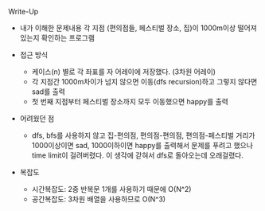 Write-Up
* 내가 이해한 문제내용
각 지점 (편의점들, 페스티벌 장소, 집)이 1000m이상 떨어져있는지 확인하는 프로그램

* 접근 방식
    * 케이스(n) 별로 각 좌표를 자 어레이에 저장했다. (3차원 어레이)
    * 각 지점간 1000m차이가 넘지 않으면 이동(dfs recursion)하고 그렇지 않다면 sad를 출력
    * 첫 번째 지점부터 페스티벌 장소까지 모두 이동했으면 happy를 출력
* 어려웠던 점
    * dfs, bfs를 사용하지 않고 집-편의점, 편의점-편의점, 편의점-페스티벌 거리가 1000이상이면 sad, 1000이하이면 happy를 출력해서 문제를 푸려고 했으나 time limit이 걸려버렸다. 이 생각에 갇혀서 dfs로 돌아오는데 오래걸렸다.

* 복잡도
    * 시간복잡도: 2중 반복문 1개를 사용하기 때문에 O(N^2)
    * 공간복잡도: 3차원 배열을 사용하므로 O(N^3)
